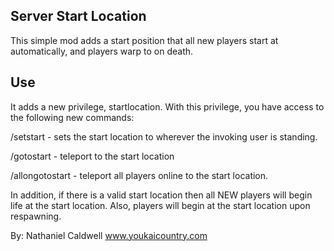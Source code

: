 Server Start Location
--------------

This simple mod adds a start position that all new players start at 
automatically, and players warp to on death.

Use
---

It adds a new privilege, startlocation. With this privilege, you have access 
to the following new commands:

/setstart - sets the start location to wherever the invoking user is standing.

/gotostart - teleport to the start location

/allongotostart - teleport all players online to the start location.

In addition, if there is a valid start location then all NEW players will 
begin life at the start location.
Also, players will begin at the start location upon respawning.

By: Nathaniel Caldwell
www.youkaicountry.com
